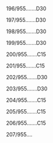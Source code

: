196/955.......D30 


197/955.......D30 


198/955.......D30 


199/955.......D30 


200/955.......C15 


201/955.......C15 


202/955.......D30 


203/955.......D30 


204/955.......C15 


205/955.......C15 


206/955.......C15 


207/955.... 

